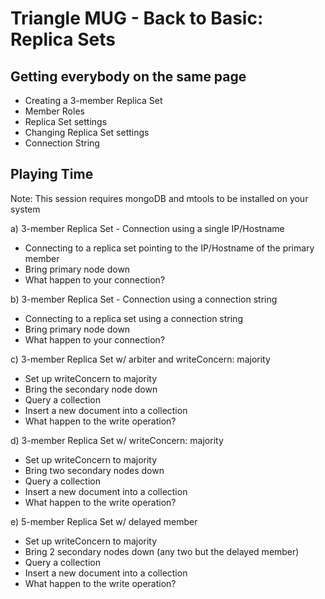 # Triangle MUG - Back to Basic: Replica Sets

## Getting everybody on the same page
* Creating a 3-member Replica Set
* Member Roles
* Replica Set settings
* Changing Replica Set settings
* Connection String

## Playing Time
Note: This session requires mongoDB and mtools to be installed on your system

a) 3-member Replica Set - Connection using a single IP/Hostname
  * Connecting to a replica set pointing to the IP/Hostname of the primary member
  * Bring primary node down
  * What happen to your connection?

b) 3-member Replica Set - Connection using a connection string
  * Connecting to a replica set using a connection string
  * Bring primary node down
  * What happen to your connection?

c) 3-member Replica Set w/ arbiter and writeConcern: majority
  * Set up writeConcern to majority
  * Bring the secondary node down
  * Query a collection
  * Insert a new document into a collection
  * What happen to the write operation?

d) 3-member Replica Set w/ writeConcern: majority
  * Set up writeConcern to majority
  * Bring two secondary nodes down
  * Query a collection
  * Insert a new document into a collection
  * What happen to the write operation?

e) 5-member Replica Set w/ delayed member
  * Set up writeConcern to majority
  * Bring 2 secondary nodes down (any two but the delayed member)
  * Query a collection
  * Insert a new document into a collection
  * What happen to the write operation?
